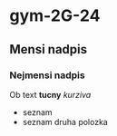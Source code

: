 # gym-2G-24
## Mensi nadpis
### Nejmensi nadpis
Ob text
**tucny**
*kurziva*
- seznam
- seznam druha polozka
